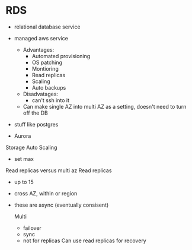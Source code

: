 # RDS

- relational database service
- managed aws service
    - Advantages:
      - Automated provisioning
      - OS patching
      - Montioring
      - Read replicas
      - Scaling
      - Auto backups
    - Disadvatages:
      - can't ssh into it
  - Can make single AZ into multi AZ as a setting, doesn't need to turn off the DB
   
- stuff like postgres
- Aurora

Storage Auto Scaling
- set max

 Read replicas versus multi az
 Read replicas
- up to 15
- cross AZ, within or region
- these are async (eventually consisent)

  Multi
  - failover
  - sync
  - not for replicas
Can use read replicas for recovery
